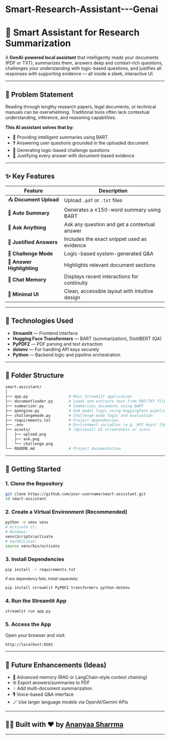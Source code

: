# Smart-Research-Assistant---Genai
# 🧠 Smart Assistant for Research Summarization

A **GenAI-powered local assistant** that intelligently reads your documents (PDF or TXT), summarizes them, answers deep and context-rich questions, challenges your understanding with logic-based questions, and justifies all responses with supporting evidence — all inside a sleek, interactive UI.

---

## 📌 Problem Statement

Reading through lengthy research papers, legal documents, or technical manuals can be overwhelming. Traditional tools often lack contextual understanding, inference, and reasoning capabilities.

**This AI assistant solves that by:**

* 🧾 Providing intelligent summaries using BART
* ❓ Answering user questions grounded in the uploaded document
* 🧠 Generating logic-based challenge questions
* 📎 Justifying every answer with document-based evidence

---

## ✨ Key Features

| Feature                    | Description                                    |
| -------------------------- | ---------------------------------------------- |
| 📤 **Document Upload**     | Upload `.pdf` or `.txt` files                  |
| 🧠 **Auto Summary**        | Generates a ≤150-word summary using BART       |
| 💬 **Ask Anything**        | Ask any question and get a contextual answer   |
| 📎 **Justified Answers**   | Includes the exact snippet used as evidence    |
| 🎯 **Challenge Mode**      | Logic-based system-generated Q\&A              |
| 🔦 **Answer Highlighting** | Highlights relevant document sections          |
| 🧠 **Chat Memory**         | Displays recent interactions for continuity    |
| 🎨 **Minimal UI**          | Clean, accessible layout with intuitive design |

---

## 🧰 Technologies Used

* **Streamlit** — Frontend interface
* **Hugging Face Transformers** — BART (summarization), DistilBERT (QA)
* **PyPDF2** — PDF parsing and text extraction
* **dotenv** — For handling API keys securely
* **Python** — Backend logic and pipeline orchestration

---

## 📂 Folder Structure

```bash
smart-assistant/
│
├── app.py                  # Main Streamlit application
├── documentloader.py       # Loads and extracts text from PDF/TXT files
├── summarizer.py           # Summarizes documents using BART
├── qaengine.py             # QnA model logic using HuggingFace pipeline
├── challengemode.py        # Challenge-mode logic and evaluation
├── requirements.txt        # Project dependencies
├── .env                    # Environment variables (e.g. API keys) [Optional]
├── assets/                 # (Optional) UI screenshots or icons
│   ├── upload.png
│   ├── ask.png
│   └── challenge.png
└── README.md               # Project documentation
```

---

## 🚀 Getting Started

### 1. Clone the Repository

```bash
git clone https://github.com/your-username/smart-assistant.git
cd smart-assistant
```

### 2. Create a Virtual Environment (Recommended)

```bash
python -m venv venv
# Activate it:
# Windows:
venv\Scripts\activate
# macOS/Linux:
source venv/bin/activate
```

### 3. Install Dependencies

```bash
pip install -r requirements.txt
```

<sub>If any dependency fails, install separately:</sub>

```bash
pip install streamlit PyPDF2 transformers python-dotenv
```

### 4. Run the Streamlit App

```bash
streamlit run app.py
```

### 5. Access the App

Open your browser and visit:

```
http://localhost:8501
```

---

## 🔧 Future Enhancements (Ideas)

* 🧠 Advanced memory (RAG or LangChain-style context chaining)
* 🌐 Export answers/summaries to PDF
* 💡 Add multi-document summarization
* 🎙️ Voice-based Q\&A interface
* 🪄 Use larger language models via OpenAI/Gemini APIs

---

## 👩‍💻 Built with ❤️ by [Ananyaa Sharrma](mailto:ananyaa00051@gmail.com)

---
